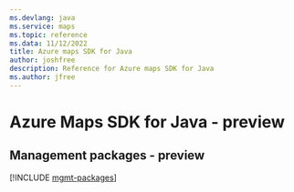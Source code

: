```yaml
---
ms.devlang: java
ms.service: maps
ms.topic: reference
ms.data: 11/12/2022
title: Azure maps SDK for Java
author: joshfree
description: Reference for Azure maps SDK for Java
ms.author: jfree
---
```

# Azure Maps SDK for Java - preview

## Management packages - preview
[!INCLUDE [mgmt-packages](maps-mgmt-index.md)]